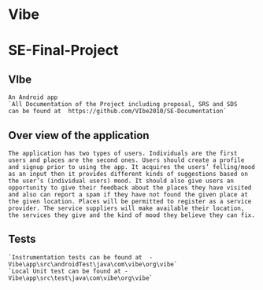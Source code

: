 # Vibe
# SE-Final-Project

## VIbe
    An Android app 
    `All Documentation of the Project including proposal, SRS and SDS 
    can be found at  https://github.com/VIbe2010/SE-Documentation`


## Over view of the application


`The application has two types of users. Individuals are the first users and places are the second ones. Users should create a profile and signup prior to using the app. It acquires the users’ felling/mood as an input then it provides different kinds of suggestions based on the user’s (individual users) mood. It should also give users an opportunity to give their feedback about the places they have visited and also can report a spam if they have not found the given place at the given location. Places will be permitted to register as a service provider. The service suppliers will make available their location, the services they give and the kind of mood they believe they can fix. `


## Tests

    `Instrumentation tests can be found at  -  Vibe\app\src\androidTest\java\com\vibe\org\vibe`
    `Local Unit test can be found at - Vibe\app\src\test\java\com\vibe\org\vibe`
